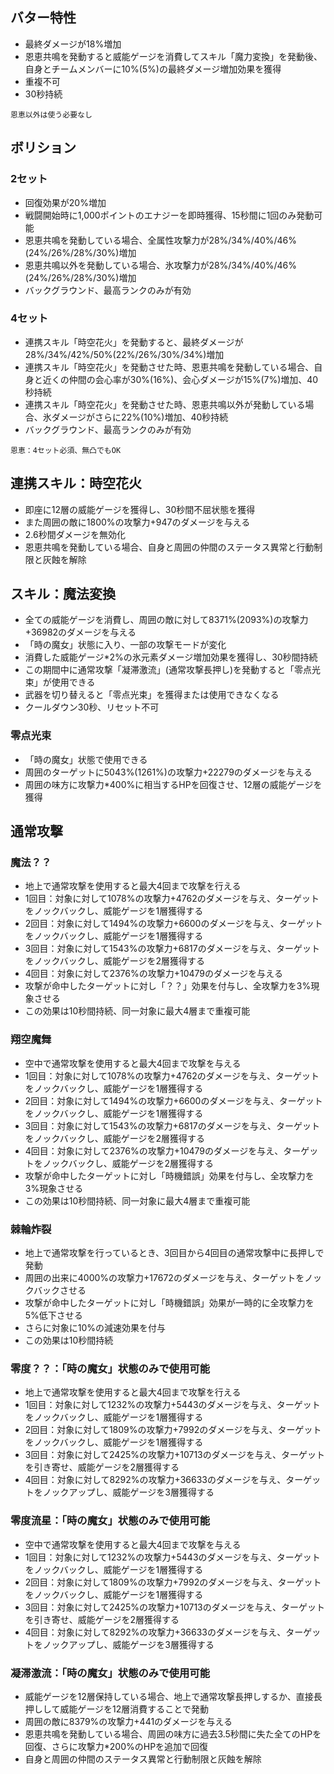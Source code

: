 

## バター特性

* 最終ダメージが18%増加
* 恩恵共鳴を発動すると威能ゲージを消費してスキル「魔力変換」を発動後、自身とチームメンバーに10%(5%)の最終ダメージ増加効果を獲得
* 重複不可
* 30秒持続

```
恩恵以外は使う必要なし
```

## ボリション

### 2セット
* 回復効果が20%増加
* 戦闘開始時に1,000ポイントのエナジーを即時獲得、15秒間に1回のみ発動可能
* 恩恵共鳴を発動している場合、全属性攻撃力が28%/34%/40%/46%(24%/26%/28%/30%)増加
* 恩恵共鳴以外を発動している場合、氷攻撃力が28%/34%/40%/46%(24%/26%/28%/30%)増加
* バックグラウンド、最高ランクのみが有効

### 4セット
* 連携スキル「時空花火」を発動すると、最終ダメージが28%/34%/42%/50%(22%/26%/30%/34%)増加
* 連携スキル「時空花火」を発動させた時、恩恵共鳴を発動している場合、自身と近くの仲間の会心率が30%(16%)、会心ダメージが15%(7%)増加、40秒持続
* 連携スキル「時空花火」を発動させた時、恩恵共鳴以外が発動している場合、氷ダメージがさらに22%(10%)増加、40秒持続
* バックグラウンド、最高ランクのみが有効

```
恩恵：4セット必須、無凸でもOK
```

## 連携スキル：時空花火
* 即座に12層の威能ゲージを獲得し、30秒間不屈状態を獲得
* また周囲の敵に1800%の攻撃力+947のダメージを与える
* 2.6秒間ダメージを無効化
* 恩恵共鳴を発動している場合、自身と周囲の仲間のステータス異常と行動制限と灰蝕を解除

## スキル：魔法変換
* 全ての威能ゲージを消費し、周囲の敵に対して8371%(2093%)の攻撃力+36982のダメージを与える
* 「時の魔女」状態に入り、一部の攻撃モードが変化
* 消費した威能ゲージ*2%の氷元素ダメージ増加効果を獲得し、30秒間持続
* この期間中に通常攻撃「凝滞激流」(通常攻撃長押し)を発動すると「零点光束」が使用できる
* 武器を切り替えると「零点光束」を獲得または使用できなくなる
* クールダウン30秒、リセット不可

### 零点光束
* 「時の魔女」状態で使用できる
* 周囲のターゲットに5043%(1261%)の攻撃力+22279のダメージを与える
* 周囲の味方に攻撃力*400%に相当するHPを回復させ、12層の威能ゲージを獲得

## 通常攻撃
### 魔法？？
* 地上で通常攻撃を使用すると最大4回まで攻撃を行える
* 1回目：対象に対して1078%の攻撃力+4762のダメージを与え、ターゲットをノックバックし、威能ゲージを1層獲得する
* 2回目：対象に対して1494%の攻撃力+6600のダメージを与え、ターゲットをノックバックし、威能ゲージを1層獲得する
* 3回目：対象に対して1543%の攻撃力+6817のダメージを与え、ターゲットをノックバックし、威能ゲージを2層獲得する
* 4回目：対象に対して2376%の攻撃力+10479のダメージを与える
* 攻撃が命中したターゲットに対し「？？」効果を付与し、全攻撃力を3%現象させる
* この効果は10秒間持続、同一対象に最大4層まで重複可能

### 翔空魔舞
* 空中で通常攻撃を使用すると最大4回まで攻撃を与える
* 1回目：対象に対して1078%の攻撃力+4762のダメージを与え、ターゲットをノックバックし、威能ゲージを1層獲得する
* 2回目：対象に対して1494%の攻撃力+6600のダメージを与え、ターゲットをノックバックし、威能ゲージを1層獲得する
* 3回目：対象に対して1543%の攻撃力+6817のダメージを与え、ターゲットをノックバックし、威能ゲージを2層獲得する
* 4回目：対象に対して2376%の攻撃力+10479のダメージを与え、ターゲットをノックバックし、威能ゲージを2層獲得する
* 攻撃が命中したターゲットに対し「時機錯誤」効果を付与し、全攻撃力を3%現象させる
* この効果は10秒間持続、同一対象に最大4層まで重複可能

### 棘輪炸裂
* 地上で通常攻撃を行っているとき、3回目から4回目の通常攻撃中に長押しで発動
* 周囲の出来に4000%の攻撃力+17672のダメージを与え、ターゲットをノックバックさせる
* 攻撃が命中したターゲットに対し「時機錯誤」効果が一時的に全攻撃力を5%低下させる
* さらに対象に10%の減速効果を付与
* この効果は10秒間持続

### 零度？？：「時の魔女」状態のみで使用可能
* 地上で通常攻撃を使用すると最大4回まで攻撃を行える
* 1回目：対象に対して1232%の攻撃力+5443のダメージを与え、ターゲットをノックバックし、威能ゲージを1層獲得する
* 2回目：対象に対して1809%の攻撃力+7992のダメージを与え、ターゲットをノックバックし、威能ゲージを1層獲得する
* 3回目：対象に対して2425%の攻撃力+10713のダメージを与え、ターゲットを引き寄せ、威能ゲージを2層獲得する
* 4回目：対象に対して8292%の攻撃力+36633のダメージを与え、ターゲットをノックアップし、威能ゲージを3層獲得する

### 零度流星：「時の魔女」状態のみで使用可能
* 空中で通常攻撃を使用すると最大4回まで攻撃を与える
* 1回目：対象に対して1232%の攻撃力+5443のダメージを与え、ターゲットをノックバックし、威能ゲージを1層獲得する
* 2回目：対象に対して1809%の攻撃力+7992のダメージを与え、ターゲットをノックバックし、威能ゲージを1層獲得する
* 3回目：対象に対して2425%の攻撃力+10713のダメージを与え、ターゲットを引き寄せ、威能ゲージを2層獲得する
* 4回目：対象に対して8292%の攻撃力+36633のダメージを与え、ターゲットをノックアップし、威能ゲージを3層獲得する

### 凝滞激流：「時の魔女」状態のみで使用可能
* 威能ゲージを12層保持している場合、地上で通常攻撃長押しするか、直接長押しして威能ゲージを12層消費することで発動
* 周囲の敵に8379%の攻撃力+441のダメージを与える
* 恩恵共鳴を発動している場合、周囲の味方に過去3.5秒間に失た全てのHPを回復、さらに攻撃力*200%のHPを追加で回復
* 自身と周囲の仲間のステータス異常と行動制限と灰蝕を解除




